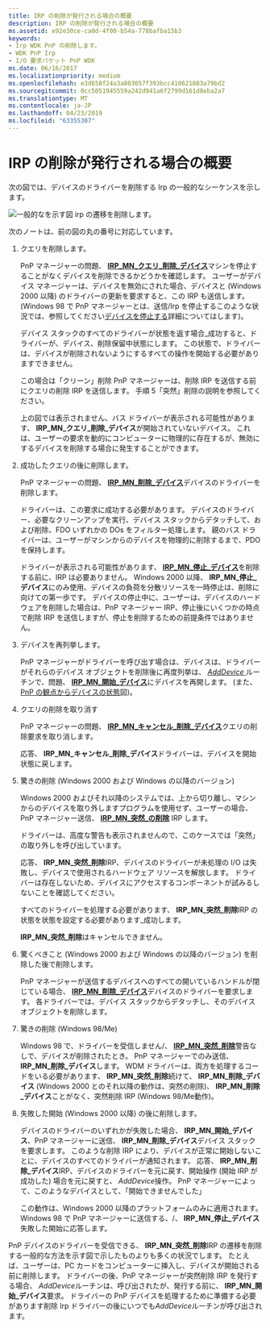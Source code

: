 ```yaml
---
title: IRP の削除が発行される場合の概要
description: IRP の削除が発行される場合の概要
ms.assetid: e92e30ce-ca0d-4f00-b54a-778bafba15b3
keywords:
- Irp WDK PnP の削除します。
- WDK PnP Irp
- I/O 要求パケット PnP WDK
ms.date: 06/16/2017
ms.localizationpriority: medium
ms.openlocfilehash: e3d658f24a3a803057f393bcc410621083a79bd2
ms.sourcegitcommit: 0cc5051945559a242d941a6f2799d161d8eba2a7
ms.translationtype: MT
ms.contentlocale: ja-JP
ms.lasthandoff: 04/23/2019
ms.locfileid: "63355307"
---
```

# <a name="understanding-when-remove-irps-are-issued"></a>IRP の削除が発行される場合の概要





次の図では、デバイスのドライバーを削除する Irp の一般的なシーケンスを示します。

![一般的なを示す図 irp の遷移を削除します。](images/rem-irps.png)

次のノートは、前の図の丸の番号に対応しています。

1.  クエリを削除します。

    PnP マネージャーの問題、 [ **IRP\_MN\_クエリ\_削除\_デバイス**](https://msdn.microsoft.com/library/windows/hardware/ff551705)マシンを停止することがなくデバイスを削除できるかどうかを確認します。 ユーザーがデバイス マネージャーは、デバイスを無効にされた場合、デバイスと (Windows 2000 以降) のドライバーの更新を要求すると、この IRP も送信します。 (Windows 98 で PnP マネージャーとは、送信/Irp を停止するこのような状況では、参照してください[デバイスを停止する](stopping-a-device.md)詳細についてはします)。

    デバイス スタックのすべてのドライバーが状態を返す場合\_成功すると、ドライバーが、デバイス、削除保留中状態にします。 この状態で、ドライバーは、デバイスが削除されないようにするすべての操作を開始する必要がありますできません。

    この場合は「クリーン」削除 PnP マネージャーは、削除 IRP を送信する前にクエリの削除 IRP を送信します。 手順 5「突然」削除の説明を参照してください。

    上の図では表示されません、バス ドライバーが表示される可能性があります、 **IRP\_MN\_クエリ\_削除\_デバイス**が開始されていないデバイス。 これは、ユーザーの要求を動的にコンピューターに物理的に存在するが、無効にするデバイスを削除する場合に発生することができます。

2.  成功したクエリの後に削除します。

    PnP マネージャーの問題、 [ **IRP\_MN\_削除\_デバイス**](https://msdn.microsoft.com/library/windows/hardware/ff551738)デバイスのドライバーを削除します。

    ドライバーは、この要求に成功する必要があります。 デバイスのドライバー、必要なクリーンアップを実行、デバイス スタックからデタッチして、および削除、FDO いずれかの DOs をフィルター処理します。 親のバス ドライバーは、ユーザーがマシンからのデバイスを物理的に削除するまで、PDO を保持します。

    ドライバーが表示される可能性があります、 [ **IRP\_MN\_停止\_デバイス**](https://msdn.microsoft.com/library/windows/hardware/ff551755)を削除する前に、IRP は必要ありません。 Windows 2000 以降、 **IRP\_MN\_停止\_デバイス**にのみ使用、デバイスの負荷を分散リソースを一時停止は、削除に向けての第一歩です。 デバイスの停止中に、ユーザーは、デバイスのハードウェアを削除した場合は、PnP マネージャー IRP、停止後にいくつかの時点で削除 IRP を送信しますが、停止を削除するための前提条件ではありません。

3.  デバイスを再列挙します。

    PnP マネージャーがドライバーを呼び出す場合は、デバイスは、ドライバーがそれらのデバイス オブジェクトを削除後に再度列挙は、 [ *AddDevice* ](https://msdn.microsoft.com/library/windows/hardware/ff540521)ルーチンで、問題、 [ **IRP\_MN\_開始\_デバイス**](https://msdn.microsoft.com/library/windows/hardware/ff551749)にデバイスを再開します。 (また、 [PnP の観点からデバイスの状態](state-transitions-for-pnp-devices.md#ddk-state-transitions-for-pnp-devices-kg)図)。

4.  クエリの削除を取り消す

    PnP マネージャーの問題、 [ **IRP\_MN\_キャンセル\_削除\_デバイス**](https://msdn.microsoft.com/library/windows/hardware/ff550823)クエリの削除要求を取り消します。

    応答、 **IRP\_MN\_キャンセル\_削除\_デバイス**ドライバーは、デバイスを開始状態に戻します。

5.  驚きの削除 (Windows 2000 および Windows の以降のバージョン)

    Windows 2000 およびそれ以降のシステムでは、上から切り離し、マシンからのデバイスを取り外しますプログラムを使用せず、ユーザーの場合、PnP マネージャー送信、 [ **IRP\_MN\_突然\_の削除**](https://msdn.microsoft.com/library/windows/hardware/ff551760) IRP します。

    ドライバーは、高度な警告も表示されませんので、このケースでは「突然」の取り外しを呼び出しています。

    応答、 **IRP\_MN\_突然\_削除**IRP、デバイスのドライバーが未処理の I/O は失敗し、デバイスで使用されるハードウェア リソースを解放します。 ドライバーは存在しないため、デバイスにアクセスするコンポーネントが試みるしないことを確認してください。

    すべてのドライバーを処理する必要があります、 **IRP\_MN\_突然\_削除**IRP の状態を状態を設定する必要があります\_成功します。

    **IRP\_MN\_突然\_削除**はキャンセルできません。

6.  驚くべきこと (Windows 2000 および Windows の以降のバージョン) を削除した後で削除します。

    PnP マネージャーが送信するデバイスへのすべての開いているハンドルが閉じている場合、 [ **IRP\_MN\_削除\_デバイス**](https://msdn.microsoft.com/library/windows/hardware/ff551738)デバイスのドライバーを要求します。 各ドライバーでは、デバイス スタックからデタッチし、そのデバイス オブジェクトを削除します。

7.  驚きの削除 (Windows 98/Me)

    Windows 98 で、ドライバーを受信しません/、 [ **IRP\_MN\_突然\_削除**](https://msdn.microsoft.com/library/windows/hardware/ff551760)警告なしで、デバイスが削除されたとき。 PnP マネージャーでのみ送信、 **IRP\_MN\_削除\_デバイス**します。 WDM ドライバーは、両方を処理するコードをいる必要があります、 **IRP\_MN\_突然\_削除**続けて、 **IRP\_MN\_削除\_デバイス** (Windows 2000 とのそれ以降の動作は、突然の削除)、 **IRP\_MN\_削除\_デバイス**ことがなく、突然削除 IRP (Windows 98/Me動作)。

8.  失敗した開始 (Windows 2000 以降) の後に削除します。

    デバイスのドライバーのいずれかが失敗した場合、 **IRP\_MN\_開始\_デバイス**、PnP マネージャーに送信、 **IRP\_MN\_削除\_デバイス**デバイス スタックを要求します。 このような削除 IRP により、デバイスが正常に開始しないことに、デバイスのすべてのドライバーが通知されます。 応答、 **IRP\_MN\_削除\_デバイス**IRP、デバイスのドライバーを元に戻す、開始操作 (開始 IRP が成功した) 場合を元に戻すと、 *AddDevice*操作。 PnP マネージャーによって、このようなデバイスとして、「開始できませんでした」

    この動作は、Windows 2000 以降のプラットフォームのみに適用されます。 Windows 98 で PnP マネージャーに送信する、/、 **IRP\_MN\_停止\_デバイス**失敗した開始に応答します。

PnP デバイスのドライバーを受信できる、 **IRP\_MN\_突然\_削除**IRP の遷移を削除する一般的な方法を示す図で示したものよりも多くの状況でします。 たとえば、ユーザーは、PC カードをコンピューターに挿入し、デバイスが開始される前に削除します。 ドライバーの後、PnP マネージャーが突然削除 IRP を発行する場合、 *AddDevice*ルーチンは、呼び出されたが、発行する前に、 **IRP\_MN\_開始\_デバイス**要求。 ドライバーの PnP デバイスを処理するために準備する必要があります削除 Irp ドライバーの後にいつでも*AddDevice*ルーチンが呼び出されます。

 

 




